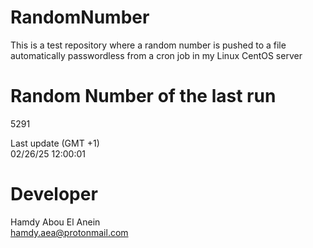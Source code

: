 # RandomNumber    
This is a test repository where a random number is pushed to a file automatically passwordless from a cron job in my Linux CentOS server    
# Random Number of the last run   
5291
      
Last update (GMT +1)    
02/26/25 12:00:01
# Developer    
Hamdy Abou El Anein   
hamdy.aea@protonmail.com
